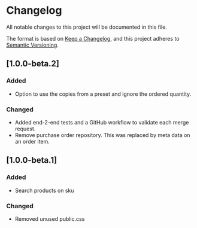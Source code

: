 # Changelog

All notable changes to this project will be documented in this file.

The format is based on [Keep a Changelog](https://keepachangelog.com/en/1.1.0/),
and this project adheres to [Semantic Versioning](https://semver.org/spec/v2.0.0.html).

## [1.0.0-beta.2]

### Added

- Option to use the copies from a preset and ignore the ordered quantity.

### Changed

- Added end-2-end tests and a GitHub workflow to validate each merge request.
- Remove purchase order repository. This was replaced by meta data on an order item.

## [1.0.0-beta.1]

### Added

- Search products on sku

### Changed

- Removed unused public.css
